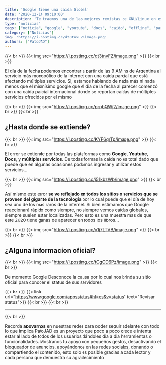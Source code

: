 ```yaml
---
title: 'Google tiene una caida Global'
date: '2020-12-14 09:10:00'
description: 'Te traemos una de las mejores revistas de GNU/Linux en español en la cual tenemos el honor de ocupar un pequeño espacio'
type: 'noticias'
tags: ["noticia", "google", "youtube", "docs", "caido", "offline", "parcial", "global", "2020"]
category: ["Noticias"]
img: 'https://i.postimg.cc/dt3tnvFZ/image.png'
authors: ["PatoJAD"]
---
```


{{< br >}}
{{< img src="https://i.postimg.cc/dt3tnvFZ/image.png" >}}
{{< br >}}

El día de la fecha podemos encontrar a partir de las 9 AM hs de Argentina al servicio más monopólico de la internet con una caída parcial que está afectando múltiples servicios. Si, estamos hablando de nada más ni nada menos que el mismísimo google que el dia de la fecha al parecer comenzó con una caída parcial internacional donde se reportan caídas de múltiples servicios ofrecidos por el mismo

{{< br >}}
{{< img src="https://i.postimg.cc/prpbQWj2/image.png" >}}
{{< br >}}
{{< br >}}

## ¿Hasta donde se extiende?

{{< br >}}
{{< img src="https://i.postimg.cc/KYF6qrTp/image.png" >}}
{{< br >}}

El error se extiende por todas las plataformas como **Google**, **Youtube**, **Docs**, y **múltiples servicios**. De todas formas la caída no es total dado que puede que en algunas ocasiones podamos ingresar y utilizar estos servicios…

{{< br >}}
{{< img src="https://i.postimg.cc/j51kbzWb/image.png" >}}
{{< br >}}

Así mismo este error **se ve reflejado en todos los sitios o servicios que se proveen del gigante de la tecnología** por lo cual puede que el día de hoy sea uno de los más raros de la internet. Si bien estimamos que Google reaccionará rápido como siempre, no siempre vemos caídas globales, siempre suelen estar localizadas. Pero esto es una muestra mas de que este 2020 tiene ganas de aparecer en todos los libros...

{{< br >}}
{{< img src="https://i.postimg.cc/x1j7LTVB/image.png" >}}
{{< br >}}
{{< br >}}

## ¿Alguna informacion oficial?

{{< br >}}
{{< img src="https://i.postimg.cc/tCgCD6Pz/image.png" >}}
{{< br >}}

De momento Google Desconoce la causa por lo cual nos brinda su sitio oficial para conocer el status de sus servidores

{{< br >}}
{{< link url="https://www.google.com/appsstatus#hl=es&v=status" text="Revisar status">}}
{{< br >}}
{{< br >}}

---

{{< br >}}

Recorda **apoyarnos** en nuestras redes para poder seguir adelante con todo lo que implica PatoJAD es un proyecto que poco a poco crece e intenta estar al lado de todos de los usuarios dándoles dia a dia herramientas o funcionalidades. Mostranos tu apoyo con pequeños gestos, desactivando el bloqueador de anuncios, apoyándonos en las redes sociales, donando o compartiendo el contenido, esto solo es posible gracias a cada lector y cada persona que demuestra su agradecimiento
